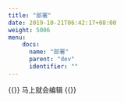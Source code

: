 ```yaml
---
title: "部署"
date: 2019-10-21T06:42:17+08:00
weight: 5006
menu:
    docs:
      name: "部署"
      parent: "dev"
      identifier: ""
---
```



{{<adm type="tip" title="提醒" >}}
马上就会编辑
{{</adm >}}